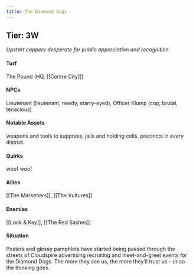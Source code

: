 ```yaml
---
title: The Diamond Dogs
---
```


## Tier: 3W
*Upstart coppers desperate for public appreciation and recognition.*

#### **Turf**
The Pound (HQ, [[Centre City]])

#### **NPCs**
Lieutenant (lieutenant, needy, starry-eyed), Officer Klump (cop, brutal, tenacious) 

#### **Notable Assets**
weapons and tools to suppress, jails and holding cells, precincts in every district.

#### **Quirks**
woof woof 

#### **Allies**
[[The Marketiers]], [[The Vultures]]

#### **Enemies**
[[Lock & Key]], [[The Red Sashes]]

#### **Situation**
Posters and glossy pamphlets have started being passed through the streets of Cloudspire advertising recruiting and meet-and-greet events for the Diamond Dogs. The more they see us, the more they’ll trust us - or so the thinking goes.